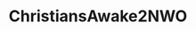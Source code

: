 ---
title: ChristiansAwake2NWO
crosslinks:
- autotldr
- youtubefactsbot
- conspiracy
- Trump_Conservative
- UNAgenda21
- canada
- multiculturalcancer
- OutOfTheLoop
- politics
- youtubot
- europeannationalism
- esist
- lostgeneration
- all
- TopMindsOfReddit
- Truthercallout
- RomeRules
- ConspiracyisNews
- PedoGate
- homeless
---